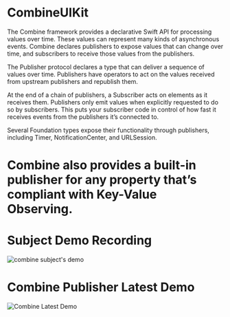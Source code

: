 # CombineUIKit

The Combine framework provides a declarative Swift API for processing values over time. These values can represent many kinds of asynchronous events. Combine declares publishers to expose values that can change over time, and subscribers to receive those values from the publishers.

The Publisher protocol declares a type that can deliver a sequence of values over time. Publishers have operators to act on the values received from upstream publishers and republish them.

At the end of a chain of publishers, a Subscriber acts on elements as it receives them. Publishers only emit values when explicitly requested to do so by subscribers. This puts your subscriber code in control of how fast it receives events from the publishers it’s connected to.

Several Foundation types expose their functionality through publishers, including Timer, NotificationCenter, and URLSession. 
# Combine also provides a built-in publisher for any property that’s compliant with Key-Value Observing.

# Subject Demo Recording

![combine subject's demo](https://github.com/nbnitin/CombineUIKit/assets/5785670/1f54de2b-f001-4bb2-b3c8-e419ec825538)


# Combine Publisher Latest Demo

![Combine Latest Demo](https://github.com/nbnitin/CombineUIKit/assets/5785670/b973fbc5-a68a-41e0-b8ef-147d930d25e5)

